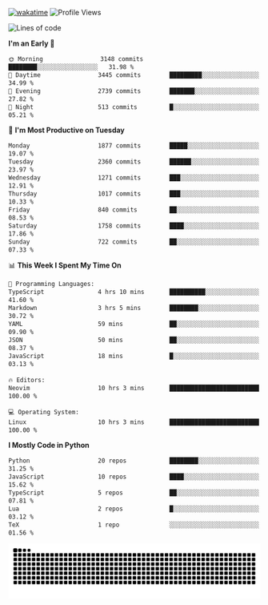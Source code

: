 [![wakatime](https://wakatime.com/badge/user/b920b284-3cde-4cd4-b72e-f7f22d050b16.svg)](https://wakatime.com/@b920b284-3cde-4cd4-b72e-f7f22d050b16)
![Profile Views](http://img.shields.io/badge/Profile%20Views-4586-blue)
<!--START_SECTION:waka-->
![Lines of code](https://img.shields.io/badge/From%20Hello%20World%20I%27ve%20Written-8.9%20million%20lines%20of%20code-blue)

**I'm an Early 🐤** 

```text
🌞 Morning                3148 commits        ████████░░░░░░░░░░░░░░░░░   31.98 % 
🌆 Daytime                3445 commits        █████████░░░░░░░░░░░░░░░░   34.99 % 
🌃 Evening                2739 commits        ███████░░░░░░░░░░░░░░░░░░   27.82 % 
🌙 Night                  513 commits         █░░░░░░░░░░░░░░░░░░░░░░░░   05.21 % 
```
📅 **I'm Most Productive on Tuesday** 

```text
Monday                   1877 commits        █████░░░░░░░░░░░░░░░░░░░░   19.07 % 
Tuesday                  2360 commits        ██████░░░░░░░░░░░░░░░░░░░   23.97 % 
Wednesday                1271 commits        ███░░░░░░░░░░░░░░░░░░░░░░   12.91 % 
Thursday                 1017 commits        ███░░░░░░░░░░░░░░░░░░░░░░   10.33 % 
Friday                   840 commits         ██░░░░░░░░░░░░░░░░░░░░░░░   08.53 % 
Saturday                 1758 commits        ████░░░░░░░░░░░░░░░░░░░░░   17.86 % 
Sunday                   722 commits         ██░░░░░░░░░░░░░░░░░░░░░░░   07.33 % 
```


📊 **This Week I Spent My Time On** 

```text
💬 Programming Languages: 
TypeScript               4 hrs 10 mins       ██████████░░░░░░░░░░░░░░░   41.60 % 
Markdown                 3 hrs 5 mins        ████████░░░░░░░░░░░░░░░░░   30.72 % 
YAML                     59 mins             ██░░░░░░░░░░░░░░░░░░░░░░░   09.90 % 
JSON                     50 mins             ██░░░░░░░░░░░░░░░░░░░░░░░   08.37 % 
JavaScript               18 mins             █░░░░░░░░░░░░░░░░░░░░░░░░   03.13 % 

🔥 Editors: 
Neovim                   10 hrs 3 mins       █████████████████████████   100.00 % 

💻 Operating System: 
Linux                    10 hrs 3 mins       █████████████████████████   100.00 % 
```

**I Mostly Code in Python** 

```text
Python                   20 repos            ████████░░░░░░░░░░░░░░░░░   31.25 % 
JavaScript               10 repos            ████░░░░░░░░░░░░░░░░░░░░░   15.62 % 
TypeScript               5 repos             ██░░░░░░░░░░░░░░░░░░░░░░░   07.81 % 
Lua                      2 repos             █░░░░░░░░░░░░░░░░░░░░░░░░   03.12 % 
TeX                      1 repo              ░░░░░░░░░░░░░░░░░░░░░░░░░   01.56 % 
```




<!--END_SECTION:waka-->
![Snake animation](https://raw.githubusercontent.com/timmypidashev/timmypidashev/main/commits.svg)

